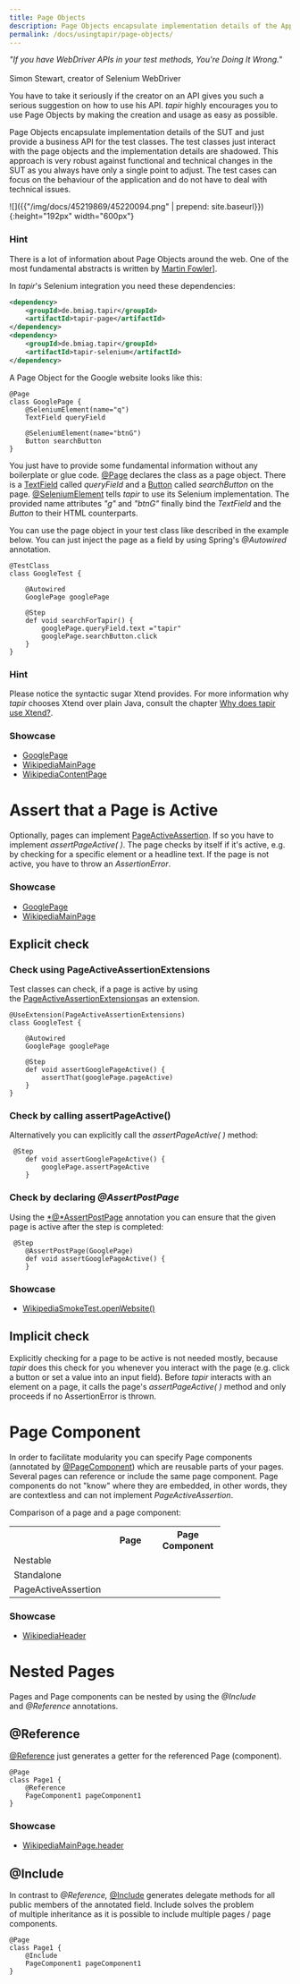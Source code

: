 ```yaml
---
title: Page Objects
description: Page Objects encapsulate implementation details of the Application under Test and just expose a business API to the test code.
permalink: /docs/usingtapir/page-objects/
---
```


<div class="panel panel-default">
    <div class="panel-body">
    <i>"If you have WebDriver APIs in your test methods, You're Doing
    It Wrong."</i>
    <br/><br/>
    Simon Stewart, creator of Selenium WebDriver
    </div>
</div>

You have to take it seriously if the creator on an API gives you such a
serious suggestion on how to use his API. <i>tapir</i> highly encourages you to
use Page Objects by making the creation and usage as easy as possible.

Page Objects encapsulate implementation details of the SUT and just
provide a business API for the test classes. The test classes just
interact with the page objects and the implementation details are
shadowed. This approach is very robust against functional and technical
changes in the SUT as you always have only a single point to adjust. The
test cases can focus on the behaviour of the application and do not have
to deal with technical issues.

![]({{"/img/docs/45219869/45220094.png" | prepend: site.baseurl}}){:height="192px" width="600px"}

<div class="panel panel-info">
  <div class="panel-heading">
    <h3 class="panel-title"><span class="fa fa-info-circle"></span> Hint</h3>
  </div>
  <div class="panel-body">
  There is a lot of information about Page Objects around the web. One of
  the most fundamental abstracts is written by <a href="https://martinfowler.com/bliki/PageObject.html">Martin
  Fowler]</a>.
  </div>
</div>

In <i>tapir</i>'s Selenium integration you need these dependencies:

``` xml
<dependency>
    <groupId>de.bmiag.tapir</groupId>
    <artifactId>tapir-page</artifactId>
</dependency>
<dependency>
    <groupId>de.bmiag.tapir</groupId>
    <artifactId>tapir-selenium</artifactId>
</dependency>
```

A Page Object for the Google website looks like this:

``` xtend
@Page
class GooglePage {
    @SeleniumElement(name="q")
    TextField queryField

    @SeleniumElement(name="btnG")
    Button searchButton
}
```

You just have to provide some fundamental information without any
boilerplate or glue
code. [@Page](https://psbm-mvnrepo-p.intranet.kiel.bmiag.de/tapir/latest/apidocs/de/bmiag/tapir/page/annotation/Page.html)
declares the class as a page object. There is a
[TextField](https://psbm-mvnrepo-p.intranet.kiel.bmiag.de/tapir/latest/apidocs/de/bmiag/tapir/htmlbasic/api/TextField.html) called
*queryField* and a
[Button](https://psbm-mvnrepo-p.intranet.kiel.bmiag.de/tapir/latest/apidocs/de/bmiag/tapir/htmlbasic/api/Button.html) called
*searchButton* on the
page. [@SeleniumElement](https://psbm-mvnrepo-p.intranet.kiel.bmiag.de/tapir/latest/apidocs/de/bmiag/tapir/selenium/annotation/SeleniumElement.html)
tells <i>tapir</i> to use its Selenium implementation. The provided name
attributes *"g"* and *"btnG"* finally bind the *TextField* and the
*Button* to their HTML counterparts.

You can use the page object in your test class like described in the
example below. You can just inject the page as a field by using Spring's
*@Autowired* annotation.

``` xtend
@TestClass
class GoogleTest {

    @Autowired
    GooglePage googlePage

    @Step
    def void searchForTapir() {
        googlePage.queryField.text ="tapir"
        googlePage.searchButton.click
    }
}
```

<div class="panel panel-info">
  <div class="panel-heading">
    <h3 class="panel-title"><span class="fa fa-info-circle"></span> Hint</h3>
  </div>
  <div class="panel-body">
  Please notice the syntactic sugar Xtend provides. For more information
  why <i>tapir</i> chooses Xtend over plain Java, consult the chapter <a href="{{"/docs/usingtapir/xtend/" | prepend: site.baseurl}}">Why does
  tapir use Xtend?</a>.
  </div>
</div>

<div class="panel panel-info">
  <div class="panel-heading">
    <h3 class="panel-title"><i class="fa fa-external-link" aria-hidden="true"></i> Showcase</h3>
  </div>
  <div class="panel-body">
  <ul>
    <li>
        <a href="https://github.com/tapir-test/tapir-showcase/blob/master/google/google-pages/src/main/java/de/bmiag/tapir/showcase/google/pages/page/GooglePage.xtend">GooglePage</a>
    </li>
    <li>
        <a href="https://github.com/tapir-test/tapir-showcase/blob/master/wikipedia/src/main/java/de/bmiag/tapir/showcase/wikipedia/page/WikipediaMainPage.xtend">WikipediaMainPage</a>
    </li>
    <li>
        <a href="https://github.com/tapir-test/tapir-showcase/blob/master/wikipedia/src/main/java/de/bmiag/tapir/showcase/wikipedia/page/WikipediaContentPage.xtend">WikipediaContentPage</a>
    </li>
  </ul>
  </div>
</div>


#  Assert that a Page is Active

Optionally, pages can implement
[PageActiveAssertion](https://psbm-mvnrepo-p.intranet.kiel.bmiag.de/tapir/latest/apidocs/de/bmiag/tapir/page/annotation/PageActiveAssertion.html).
If so you have to implement *assertPageActive( )*. The page checks by
itself if it's active, e.g. by checking for a specific element or a
headline text. If the page is not active, you have to throw an
*AssertionError*.

<div class="panel panel-info">
  <div class="panel-heading">
    <h3 class="panel-title"><i class="fa fa-external-link" aria-hidden="true"></i> Showcase</h3>
  </div>
  <div class="panel-body">
  <ul>
      <li>
          <a href="https://github.com/tapir-test/tapir-showcase/blob/master/google/google-pages/src/main/java/de/bmiag/tapir/showcase/google/pages/page/GooglePage.xtend">GooglePage</a>
      </li>
    <li>
        <a href="https://github.com/tapir-test/tapir-showcase/blob/master/wikipedia/src/main/java/de/bmiag/tapir/showcase/wikipedia/page/WikipediaMainPage.xtend">WikipediaMainPage</a>
    </li>
  </ul>
  </div>
</div>

## Explicit check

### Check using PageActiveAssertionExtensions

Test classes can check, if a page is active by using
the [PageActiveAssertionExtensions](https://psbm-mvnrepo-p.intranet.kiel.bmiag.de/tapir/latest/apidocs/de/bmiag/tapir/page/extensions/PageActiveAssertionExtensions.html)as
an extension.

``` xtend
@UseExtension(PageActiveAssertionExtensions)
class GoogleTest {

    @Autowired
    GooglePage googlePage

    @Step
    def void assertGooglePageActive() {
        assertThat(googlePage.pageActive)
    }
}
```

### Check by calling assertPageActive()

Alternatively you can explicitly call the *assertPageActive( )* method:

``` xtend
 @Step
    def void assertGooglePageActive() {
        googlePage.assertPageActive
    }
```

### Check by declaring *@AssertPostPage*

Using
the [*@*AssertPostPage](https://psbm-mvnrepo-p.intranet.kiel.bmiag.de/tapir/latest/apidocs/de/bmiag/tapir/page/annotation/AssertPostPage.html)
annotation you can ensure that the given page is active after the step
is completed:

``` xtend
 @Step
    @AssertPostPage(GooglePage)
    def void assertGooglePageActive() {
    }
```

<div class="panel panel-info">
  <div class="panel-heading">
    <h3 class="panel-title"><i class="fa fa-external-link" aria-hidden="true"></i> Showcase</h3>
  </div>
  <div class="panel-body">
  <ul>
    <li>
        <a href="https://github.com/tapir-test/tapir-showcase/blob/master/wikipedia/src/test/java/de/bmiag/tapir/showcase/wikipedia/test/WikipediaSmokeTest.xtend#L21">WikipediaSmokeTest.openWebsite()</a>
    </li>
  </ul>
  </div>
</div>

## Implicit check

Explicitly checking for a page to be active is not needed mostly,
because <i>tapir</i> does this check for you whenever you interact with the
page (e.g. click a button or set a value into an input field). Before
<i>tapir</i> interacts with an element on a page, it calls the page's
*assertPageActive( )* method and only proceeds if no AssertionError is
thrown.

# Page Component

In order to facilitate modularity you can specify Page components
(annotated by
[@PageComponent](https://psbm-mvnrepo-p.intranet.kiel.bmiag.de/tapir/latest/apidocs/de/bmiag/tapir/page/annotation/PageComponent.html)) which
are reusable parts of your pages. Several pages can reference or include
the same page component. Page components do not "know" where they are
embedded, in other words, they are contextless and can not implement
*PageActiveAssertion*.

Comparison of a page and a page component:

<table style="width: 75%">
  <colgroup>
    <col style="width: 33%" />
    <col style="width: 33%" />
    <col style="width: 33%" />
  </colgroup>

  <tr class="header">
    <th></th>
    <th style="text-align: center;">Page</th>
    <th style="text-align: center;">Page Component</th>
  </tr>

  <tr>
    <td>Nestable</td>
    <td style="text-align: center;"><div class="fa fa-check"/></td>
    <td style="text-align: center;"><div class="fa fa-check"/></td>
  </tr>

  <tr>
    <td>Standalone</td>
    <td style="text-align: center;"><div class="fa fa-check"/></td>
    <td style="text-align: center;"><div class="fa fa-times"/></td>
  </tr>

  <tr>
    <td>PageActiveAssertion</td>
    <td style="text-align: center;"><div class="fa fa-check"/></td>
    <td style="text-align: center;"><div class="fa fa-times"/></td>
  </tr>
</table>

<div class="panel panel-info">
  <div class="panel-heading">
    <h3 class="panel-title"><i class="fa fa-external-link" aria-hidden="true"></i> Showcase</h3>
  </div>
  <div class="panel-body">
  <ul>
    <li>
        <a href="https://github.com/tapir-test/tapir-showcase/blob/master/wikipedia/src/main/java/de/bmiag/tapir/showcase/wikipedia/page/WikipediaHeader.xtend">WikipediaHeader</a>
    </li>
  </ul>
  </div>
</div>

# Nested Pages

Pages and Page components can be nested by using the *@Include*
and *@Reference* annotations.

## @Reference

[@Reference](https://psbm-mvnrepo-p.intranet.kiel.bmiag.de/tapir/latest/apidocs/de/bmiag/tapir/core/annotation/reference/Reference.html)
just generates a getter for the referenced Page (component).

``` xtend
@Page
class Page1 {
    @Reference
    PageComponent1 pageComponent1
}
```

<div class="panel panel-info">
  <div class="panel-heading">
    <h3 class="panel-title"><i class="fa fa-external-link" aria-hidden="true"></i> Showcase</h3>
  </div>
  <div class="panel-body">
  <ul>
    <li>
        <a href="https://github.com/tapir-test/tapir-showcase/blob/master/wikipedia/src/main/java/de/bmiag/tapir/showcase/wikipedia/page/WikipediaMainPage.xtend#L13">WikipediaMainPage.header</a>
    </li>
  </ul>
  </div>
</div>

## @Include

In contrast
to *@Reference,* [@Include](https://psbm-mvnrepo-p.intranet.kiel.bmiag.de/tapir/latest/apidocs/de/bmiag/tapir/core/annotation/include/Include.html)
generates delegate methods for all public members of the annotated
field. Include solves the problem of multiple inheritance as it is
possible to include multiple pages / page components.

``` xtend
@Page
class Page1 {
    @Include
    PageComponent1 pageComponent1
}
```
